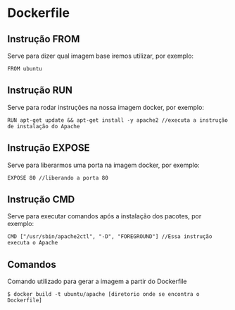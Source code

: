 # Dockerfile

## Instrução FROM
Serve para dizer qual imagem base iremos utilizar, por exemplo: 
```
FROM ubuntu
```

## Instrução RUN
Serve para rodar instruções na nossa imagem docker, por exemplo: 
```
RUN apt-get update && apt-get install -y apache2 //executa a instrução de instalação do Apache
```

## Instrução EXPOSE
Serve para liberarmos uma porta na imagem docker, por exemplo:
```
EXPOSE 80 //liberando a porta 80
```

## Instrução CMD
Serve para executar comandos após a instalação dos pacotes, por exemplo:
```
CMD ["/usr/sbin/apache2ctl", "-D", "FOREGROUND"] //Essa instrução executa o Apache
```

## Comandos

Comando utilizado para gerar a imagem a partir do Dockerfile
```ssh
$ docker build -t ubuntu/apache [diretorio onde se encontra o Dockerfile]
```

